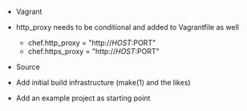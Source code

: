 - Vagrant
 - http_proxy needs to be conditional and added to Vagrantfile as well
   - chef.http_proxy = "http://$HOST:$PORT"
   - chef.https_proxy = "http://$HOST:$PORT"

- Source
 - Add initial build infrastructure (make(1) and the likes)
 - Add an example project as starting point
